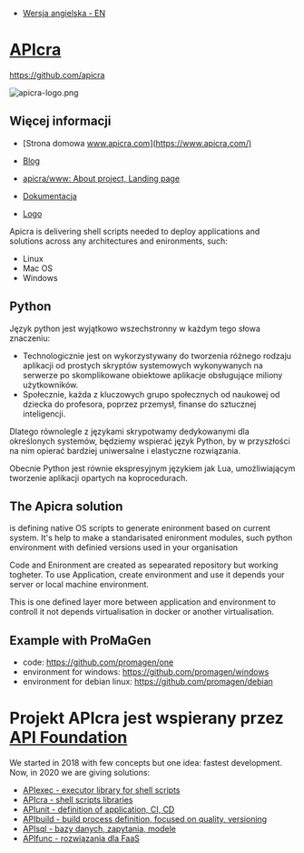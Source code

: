 + [Wersja angielska - EN](https://www.apicra.com/)

# [APIcra](https://www.apicra.com)

https://github.com/apicra

![apicra-logo.png](https://logo.apicra.com/apicra-logo.png)

## Więcej informacji

+ [Strona domowa www.apicra.com](https://www.apicra.com/)
+ [Blog](https://blog.apicra.com)

+ [apicra/www: About project, Landing page](https://github.com/apicra/www)
+ [Dokumentacja](https://docs.apicra.com)
+ [Logo](https://logo.apicra.com)

Apicra is delivering shell scripts needed to deploy applications and solutions across any architectures and enironments, such:
+ Linux
+ Mac OS
+ Windows


## Python

Język python jest wyjątkowo wszechstronny w każdym tego słowa znaczeniu:
+ Technologicznie jest on wykorzystywany do tworzenia różnego rodzaju aplikacji od prostych skryptów systemowych wykonywanych na serwerze po skomplikowane obiektowe aplikacje obsługujące miliony użytkowników.
+ Społecznie, każda z kluczowych grupo społecznych od naukowej od dziecka do profesora, poprzez przemysł, finanse do sztucznej inteligencji.

Dlatego równolegle z językami skrypotwamy dedykowanymi dla określonych systemów, będziemy wspierać język Python, by w przyszłości na nim opierać bardziej uniwersalne i elastyczne rozwiązania.

Obecnie Python jest równie ekspresyjnym językiem jak Lua, umożliwiającym tworzenie aplikacji opartych na koprocedurach.


## The Apicra solution

is defining native OS scripts to generate enironment based on current system.
It's help to make a standarisated enironment modules, such python environment with definied versions used in your organisation

Code and Enironment are created as sepearated repository but working togheter.
To use Application, create environment and use it depends your server or local machine environment.

This is one defined layer more between application and environment to controll it not depends virtualisation in docker or another virtualisation.


## Example with ProMaGen
+ code: https://github.com/promagen/one
+ environment for windows: https://github.com/promagen/windows
+ environment for debian linux: https://github.com/promagen/debian


# Projekt APIcra jest wspierany przez [API Foundation](https://apifoundation.com)

We started in 2018 with few concepts but one idea: fastest development.
Now, in 2020 we are giving solutions:

+ [APIexec - executor library for shell scripts](https://www.apiexec.com)
+ [APIcra - shell scripts libraries](https://www.apicra.com)
+ [APIunit - definition of application, CI, CD](https://www.apiunit.com)
+ [APIbuild - build process definition, focused on quality, versioning](https://www.apibuild.com)
+ [APIsql - bazy danych, zapytania, modele](https://www.apisql.com)
+ [APIfunc - rozwiązania dla FaaS](https://www.apifunc.com)
